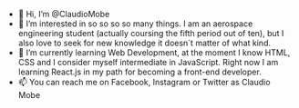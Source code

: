 - 👋 Hi, I’m @ClaudioMobe
- 👀 I’m interested in so so so so many things. I am an aerospace engineering student (actually coursing the fifth period out of ten), but I also love to seek for new     knowledge it doesn´t matter of what kind.
- 🌱 I’m currently learning Web Development, at the moment I know HTML, CSS and I consider myself intermediate in JavaScript. Right now I am learning React.js in my path   for becoming a front-end developer.
- 📫 You can reach me on Facebook, Instagram or Twitter as Claudio Mobe

<!---
ClaudioMobe/ClaudioMobe is a ✨ special ✨ repository because its `README.md` (this file) appears on your GitHub profile.
You can click the Preview link to take a look at your changes.
--->
